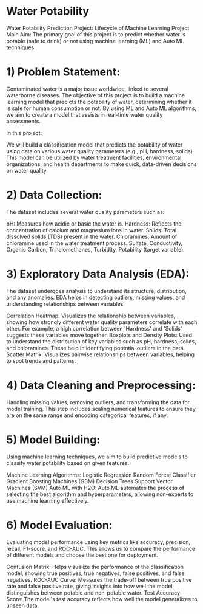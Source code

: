 # Water Potability
Water Potability Prediction Project: Lifecycle of Machine Learning Project
Main Aim: The primary goal of this project is to predict whether water is potable (safe to drink) or not using machine learning (ML) and Auto ML techniques.

# 1) Problem Statement:
Contaminated water is a major issue worldwide, linked to several waterborne diseases. The objective of this project is to build a machine learning model that predicts the potability of water, determining whether it is safe for human consumption or not. By using ML and Auto ML algorithms, we aim to create a model that assists in real-time water quality assessments.

In this project:

We will build a classification model that predicts the potability of water using data on various water quality parameters (e.g., pH, hardness, solids).
This model can be utilized by water treatment facilities, environmental organizations, and health departments to make quick, data-driven decisions on water quality.

# 2) Data Collection:
The dataset includes several water quality parameters such as:

pH: Measures how acidic or basic the water is.
Hardness: Reflects the concentration of calcium and magnesium ions in water.
Solids: Total dissolved solids (TDS) present in the water.
Chloramines: Amount of chloramine used in the water treatment process.
Sulfate, Conductivity, Organic Carbon, Trihalomethanes, Turbidity, Potability (target variable).

# 3) Exploratory Data Analysis (EDA):
The dataset undergoes analysis to understand its structure, distribution, and any anomalies. EDA helps in detecting outliers, missing values, and understanding relationships between variables.

Correlation Heatmap: Visualizes the relationship between variables, showing how strongly different water quality parameters correlate with each other. For example, a high correlation between 'Hardness' and 'Solids' suggests these variables move together.
Boxplots and Density Plots: Used to understand the distribution of key variables such as pH, hardness, solids, and chloramines. These help in identifying potential outliers in the data.
Scatter Matrix: Visualizes pairwise relationships between variables, helping to spot trends and patterns.

# 4) Data Cleaning and Preprocessing:
Handling missing values, removing outliers, and transforming the data for model training. This step includes scaling numerical features to ensure they are on the same range and encoding categorical features, if any.

# 5) Model Building:
Using machine learning techniques, we aim to build predictive models to classify water potability based on given features.

Machine Learning Algorithms:
Logistic Regression
Random Forest Classifier
Gradient Boosting Machines (GBM)
Decision Trees
Support Vector Machines (SVM)
Auto ML with H2O: Auto ML automates the process of selecting the best algorithm and hyperparameters, allowing non-experts to use machine learning effectively.

# 6) Model Evaluation:
Evaluating model performance using key metrics like accuracy, precision, recall, F1-score, and ROC-AUC. This allows us to compare the performance of different models and choose the best one for deployment.

Confusion Matrix: Helps visualize the performance of the classification model, showing true positives, true negatives, false positives, and false negatives.
ROC-AUC Curve: Measures the trade-off between true positive rate and false positive rate, giving insights into how well the model distinguishes between potable and non-potable water.
Test Accuracy Score: The model's test accuracy reflects how well the model generalizes to unseen data.
